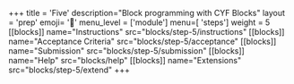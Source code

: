 +++
title = 'Five'
description="Block programming with CYF Blocks"
layout = 'prep'
emoji= '🧱'
menu_level = ['module']
menu=[ 'steps']
weight = 5
[[blocks]]
name="Instructions"
src="blocks/step-5/instructions"
[[blocks]]
name="Acceptance Criteria"
src="blocks/step-5/acceptance"
[[blocks]]
name="Submission"
src="blocks/step-5/submission"
[[blocks]]
name="Help"
src="blocks/help"
[[blocks]]
name="Extensions"
src="blocks/step-5/extend"
+++
